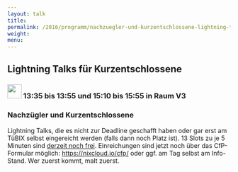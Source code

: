 ```yaml
---
layout: talk
title:
permalink: /2016/programm/nachzuegler-und-kurzentschlossene-lightning-talks-fuer-kurzentschlossene/
weight:
menu:
---
```

## Lightning Talks für Kurzentschlossene

### <img height = "32" src="../../../images/lightning.svg"> 13:35 bis 13:55 und 15:10 bis 15:55 in Raum V3

### Nachzügler und Kurzentschlossene

Lightning Talks, die es nicht zur Deadline geschafft haben oder gar erst am TüBIX selbst eingereicht werden (falls dann noch Platz ist). 13 Slots zu je 5 Minuten sind <a href="../../programm_raumplan#lightningtalksfirstunclaimed">derzeit noch frei</a>. Einreichungen sind jetzt noch über das CfP-Formular möglich: <a href="https://nixcloud.io/cfp/" target="_blank">https://nixcloud.io/cfp/</a> oder ggf. am Tag selbst am Info-Stand. Wer zuerst kommt, malt zuerst.

